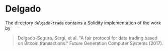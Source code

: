# Delgado

The directory `delgado-trade` contains a Solidity implementation of the work by

> Delgado-Segura, Sergi, et al. "A fair protocol for data trading based on Bitcoin transactions." Future Generation Computer Systems (2017).

